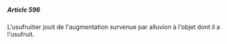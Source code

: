 ##### Article 596

L'usufruitier jouit de l'augmentation survenue par alluvion à l'objet dont il a l'usufruit.

